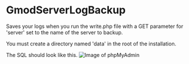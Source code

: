 # GmodServerLogBackup
Saves your logs when you run the write.php file with a GET parameter for 'server' set to the name of the server to backup.

You must create a directory named 'data' in the root of the installation.

The SQL should look like this.
![Image of phpMyAdmin](http://dump.connormcf.com/1453060645)
